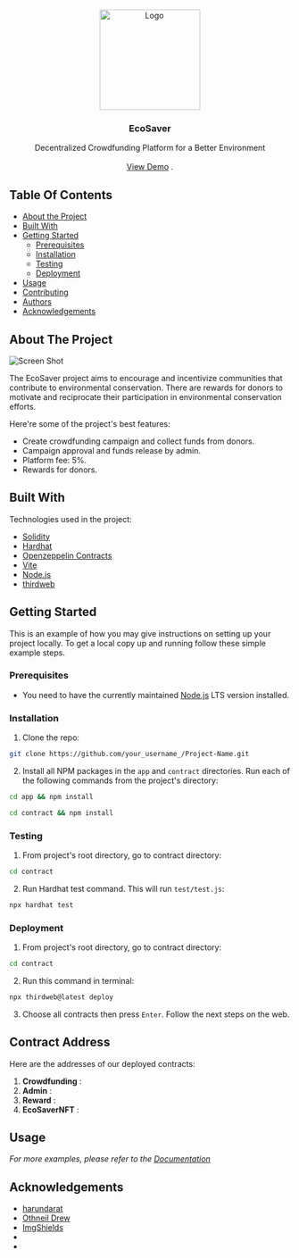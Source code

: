 <br/>
<p align="center">
  <a href="https://github.com/ShaanCoding/ReadME-Generator">
    <img src="https://ecosaver.netlify.app/assets/favicon.8fd7cbe1.ico" alt="Logo" width="180" height="180">
  </a>

  <h3 align="center">EcoSaver</h3>

  <p align="center">
    Decentralized Crowdfunding Platform for a Better Environment
    <br/>
    <br/>
    <a href="https://github.com/ShaanCoding/ReadME-Generator">View Demo</a>
    .
  </p>
</p>



## Table Of Contents

* [About the Project](#about-the-project)
* [Built With](#built-with)
* [Getting Started](#getting-started)
  * [Prerequisites](#prerequisites)
  * [Installation](#installation)
  * [Testing](#testing)
  * [Deployment](#deployment)
* [Usage](#usage)
* [Contributing](#contributing)
* [Authors](#authors)
* [Acknowledgements](#acknowledgements)

## About The Project

![Screen Shot](https://bafybeicid7weme7e2dbr7tgj2ae6ixv5gbnehxos6mxt2r36kzxhlmy3pu.ipfs.nftstorage.link/)

The EcoSaver project aims to encourage and incentivize communities that contribute to environmental conservation. There are rewards for donors to motivate and reciprocate their participation in environmental conservation efforts.

Here're some of the project's best features:

* Create crowdfunding campaign and collect funds from donors.
* Campaign approval and funds release by admin.
* Platform fee: 5%.
* Rewards for donors.


## Built With

Technologies used in the project:

* [Solidity](https://soliditylang.org/)
* [Hardhat](https://hardhat.org/)
* [Openzeppelin Contracts](https://www.openzeppelin.com/contracts)
* [Vite](https://vitejs.dev/)
* [Node.js](https://nodejs.org/en)
* [thirdweb](https://thirdweb.com/)

## Getting Started

This is an example of how you may give instructions on setting up your project locally.
To get a local copy up and running follow these simple example steps.

### Prerequisites

* You need to have the currently maintained [Node.js](https://nodejs.org/en) LTS version installed.  

### Installation

1. Clone the repo:
   
```sh
git clone https://github.com/your_username_/Project-Name.git
```
2. Install all NPM packages in the `app` and `contract` directories. Run each of the following commands from the project's directory:
   
```sh
cd app && npm install
```
```sh
cd contract && npm install
```

### Testing

1. From project's root directory, go to contract directory:  
``` sh
cd contract
```  
2. Run Hardhat test command. This will run `test/test.js`:  
``` sh
npx hardhat test
```

### Deployment
1. From project's root directory, go to contract directory:  
``` sh
cd contract
```
2. Run this command in terminal:
``` sh
npx thirdweb@latest deploy
```
3. Choose all contracts then press `Enter`. Follow the next steps on the web.

## Contract Address  
Here are the addresses of our deployed contracts:  
1. **Crowdfunding** :
2. **Admin** :
3. **Reward** :
4. **EcoSaverNFT** :  

## Usage

_For more examples, please refer to the [Documentation](https://example.com)_

## Acknowledgements

* [harundarat](https://github.com/harundarat/)
* [Othneil Drew](https://github.com/othneildrew/Best-README-Template)
* [ImgShields](https://shields.io/)
* []()
* []()

